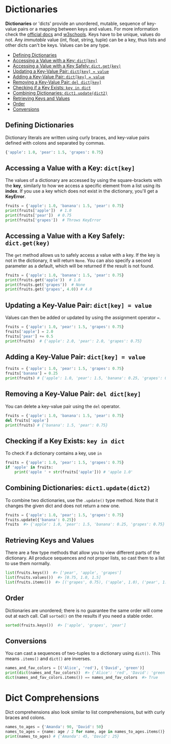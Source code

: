 # Dictionaries

**Dictionaries** or 'dicts'  provide an unordered, mutable, sequence of key-value pairs or a mapping between keys and values. For more information check the [official docs](https://docs.python.org/3/library/stdtypes.html#mapping-types-dict) and [w3schools](https://www.w3schools.com/python/python_dictionaries.asp). Keys have to be unique, values do not. Any _immutable_ value (int, float, string, tuple) can be a key, thus lists and other dicts can't be keys. Values can be any type.

- [Defining Dictionaries](#defining-dictionaries)
- [Accessing a Value with a Key: `dict[key]`](#accessing-a-value-with-a-key-dictkey)
- [Accessing a Value with a Key Safely: `dict.get(key)`](#accessing-a-value-with-a-key-safely-dictgetkey)
- [Updating a Key-Value Pair: `dict[key] = value`](#updating-a-key-value-pair-dictkey--value)
- [Adding a Key-Value Pair: `dict[key] = value`](#adding-a-key-value-pair-dictkey--value)
- [Removing a Key-Value Pair: `del dict[key]`](#removing-a-key-value-pair-del-dictkey)
- [Checking if a Key Exists: `key in dict`](#checking-if-a-key-exists-key-in-dict)
- [Combining Dictionaries: `dict1.update(dict2)`](#combining-dictionaries-dict1updatedict2)
- [Retrieving Keys and Values](#retrieving-keys-and-values)
- [Order](#order)
- [Conversions](#conversions)


## Defining Dictionaries

Dictionary literals are written using curly braces, and key-value pairs defined with colons and separated by commas.

```python
{'apple': 1.0, 'pear': 1.5, 'grapes': 0.75}
```

## Accessing a Value with a Key: `dict[key]`

The values of a dictionary are accessed by using the square-brackets with the **key**, similarly to how we access a specific element from a list using its **index**. If you use a key which does not exist in the dictionary, you'll get a **KeyError**.

```python
fruits = {'apple': 1.0, 'banana': 1.5, 'pear': 0.75}
print(fruits['apple'])  # 1.0
print(fruits['pear'])  # 0.75
print(fruits['grapes'])  # Throws KeyError
```


## Accessing a Value with a Key Safely: `dict.get(key)`

The `get` method allows us to safely access a value with a key. If the key is not in the dictionary, it will return `None`. You can also specify a second parameter as a default, which will be returned if the result is not found.


```python
fruits = {'apple': 1.0, 'banana': 1.5, 'pear': 0.75}
print(fruits.get('apple'))  # 1.0
print(fruits.get('grapes'))  # None
print(fruits.get('grapes', 4.0)) # 4.0
```

## Updating a Key-Value Pair: `dict[key] = value`

Values can then be added or updated by using the assignment operator `=`.

```python
fruits = {'apple': 1.0, 'pear': 1.5, 'grapes': 0.75}
fruits['apple'] = 2.0
fruits['pear'] += 0.5
print(fruits)  # {'apple': 2.0, 'pear': 2.0, 'grapes': 0.75}
```


## Adding a Key-Value Pair: `dict[key] = value`

```python
fruits = {'apple': 1.0, 'pear': 1.5, 'grapes': 0.75}
fruits['banana'] = 0.25
print(fruits) # {'apple': 1.0, 'pear': 1.5, 'banana': 0.25, 'grapes': 0.75}
```

## Removing a Key-Value Pair: `del dict[key]`

You can delete a key-value pair using the `del` operator.

```python
fruits = {'apple': 1.0, 'banana': 1.5, 'pear': 0.75}
del fruits['apple']
print(fruits) # {'banana': 1.5, 'pear': 0.75}
```

## Checking if a Key Exists: `key in dict`

To check if a dictionary contains a key, use `in`

```python
fruits = {'apple': 1.0, 'pear': 1.5, 'grapes': 0.75}
if 'apple' in fruits:
    print('apple ' + str(fruits['apple'])) # 'apple 1.0'
```

## Combining Dictionaries: `dict1.update(dict2)`

To combine two dictionaries, use the `.update()` type method. Note that it changes the given dict and does not return a new one.

```python
fruits = {'apple': 1.0, 'pear': 1.5, 'grapes': 0.75}
fruits.update({'banana': 0.25})
fruits  #> {'apple': 1.0, 'pear': 1.5, 'banana': 0.25, 'grapes': 0.75}
```

## Retrieving Keys and Values

There are a few type methods that allow you to view different parts of the dictionary. All produce sequences and not proper lists, so cast them to a list to use them normally.

```python
list(fruits.keys())  #> ['pear', 'apple', 'grapes']
list(fruits.values())  #> [0.75, 1.0, 1.5]
list(fruits.items())  #> [('grapes', 0.75), ('apple', 1.0), ('pear', 1.5)]
```

## Order

Dictionaries are unordered; there is no guarantee the same order will come out at each call. Call `sorted()` on the results if you need a stable order.

```python
sorted(fruits.keys())  #> ['apple', 'grapes', 'pear']
```

## Conversions

You can cast a sequences of two-tuples to a dictionary using `dict()`. This means `.items()` and `dict()` are inverses.

```python
names_and_fav_colors = [('Alice', 'red'), ('David', 'green')]
print(dict(names_and_fav_colors))  #> {'Alice': 'red', 'David': 'green'}
dict(names_and_fav_colors.items()) == names_and_fav_colors  #> True
```

# Dict Comprehensions

Dict comprehensions also look similar to list comprehensions, but with curly braces and colons.

```py
names_to_ages = {'Amanda': 90, 'David': 50}
names_to_ages = {name: age / 2 for name, age in names_to_ages.items()}
print(names_to_ages) # {'Amanda': 45, 'David': 25}
```
